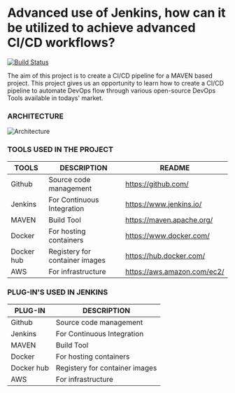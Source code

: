# Advanced use of Jenkins, how can it be utilized to achieve advanced CI/CD workflows?
[![Build Status](https://travis-ci.org/joemccann/dillinger.svg?branch=master)](https://travis-ci.org/joemccann/dillinger)

The aim of this project is to create a CI/CD pipeline for a MAVEN based project. This project gives us an opportunity to learn how to create a CI/CD pipeline to automate DevOps flow through various open-source DevOps Tools available in todays' market.
### ARCHITECTURE
![Architecture](images/arch_image.jpeg)

### TOOLS USED IN THE PROJECT

| TOOLS | DESCRIPTION |README |
| ------ | ------ | ------ |
| Github | Source code management| https://github.com/|
| Jenkins| For Continuous Integration|https://www.jenkins.io/|
| MAVEN | Build Tool|https://maven.apache.org/|
| Docker | For hosting containers|https://www.docker.com/|
| Docker hub | Registery for container images|https://hub.docker.com/|
| AWS | For infrastructure| https://aws.amazon.com/ec2/|

### PLUG-IN'S USED IN JENKINS

| PLUG-IN | DESCRIPTION|
| ------ | ------ |
| Github | Source code management| 
| Jenkins| For Continuous Integration|
| MAVEN | Build Tool|
| Docker | For hosting containers|
| Docker hub | Registery for container images|
| AWS | For infrastructure| 

